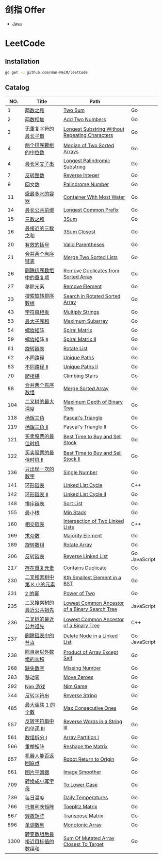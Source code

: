 # 剑指 Offer

- [Java](https://github.com/Han-MeiM/leetCode/tree/master/SwordOffer)

# LeetCode

## Installation

```sh
go get -u github.com/Han-MeiM/leetCode
```

## Catalog

| NO. | Title                                                                                                       | Path                                                    |                    |
| --- | ----------------------------------------------------------------------------------------------------------- | ------------------------------------------------------- | ------------------ |
| 1   | [两数之和](https://leetcode-cn.com/problems/two-sum)                                                        | [Two Sum](./001)                                        | Go                 |
| 2   | [两数相加](https://leetcode-cn.com/problems/add-two-numbers)                                                | [Add Two Numbers](./002)                                | Go                 |
| 3   | [无重复字符的最长子串](https://leetcode-cn.com/problems/longest-substring-without-repeating-characters)     | [Longest Substring Without Repeating Characters](./003) | Go                 |
| 4   | [两个排序数组的中位数](https://leetcode-cn.com/problems/median-of-two-sorted-arrays)                        | [Median of Two Sorted Arrays](./004)                    | Go                 |
| 4   | [最长回文子串](https://leetcode-cn.com/problems/longest-palindromic-substring)                              | [Longest Palindromic Substring](./005)                  | Go                 |
| 7   | [反转整数](https://leetcode-cn.com/problems/reverse-integer)                                                | [Reverse Integer](./007)                                | Go                 |
| 9   | [回文数](https://leetcode-cn.com/problems/palindrome-number)                                                | [Palindrome Number](./009)                              | Go                 |
| 11  | [盛最多水的容器](https://leetcode-cn.com/problems/container-with-most-water)                                | [Container With Most Water](./011)                      | Go                 |
| 14  | [最长公共前缀](https://leetcode-cn.com/problems/longest-common-prefix)                                      | [Longest Common Prefix](./014)                          | Go                 |
| 15  | [三数之和](https://leetcode-cn.com/problems/3sum)                                                           | [3Sum](./15)                                            | Go                 |
| 16  | [最接近的三数之和](https://leetcode-cn.com/problems/3sum-closest)                                           | [3Sum Closest](./016)                                   | Go                 |
| 20  | [有效的括号](https://leetcode-cn.com/problems/valid-parentheses)                                            | [Valid Parentheses](./020)                              | Go                 |
| 21  | [合并两个有序链表](https://leetcode-cn.com/problems/merge-two-sorted-lists)                                 | [Merge Two Sorted Lists](./021)                         | Go                 |
| 26  | [删除排序数组中的重复项](https://leetcode-cn.com/problems/remove-duplicates-from-sorted-array)              | [Remove Duplicates from Sorted Array](./026)            | Go                 |
| 27  | [移除元素](https://leetcode-cn.com/problems/remove-element)                                                 | [Remove Element](./027)                                 | Go                 |
| 33  | [搜索旋转排序数组](https://leetcode-cn.com/problems/search-in-rotated-sorted-array)                         | [Search in Rotated Sorted Array](./033)                 | Go                 |
| 43  | [字符串相乘](https://leetcode-cn.com/problems/multiply-strings)                                             | [Multiply Strings](./043)                               | Go                 |
| 53  | [最大子序和](https://leetcode-cn.com/problems/maximum-subarray)                                             | [Maximum Subarray](./053)                               | Go                 |
| 54  | [螺旋矩阵](https://leetcode-cn.com/problems/spiral-matrix)                                                  | [Spiral Matrix](./054)                                  | Go                 |
| 59  | [螺旋矩阵 II](https://leetcode-cn.com/problems/spiral-matrix-ii)                                            | [Spiral Matrix II](./054)                               | Go                 |
| 61  | [旋转链表](https://leetcode-cn.com/problems/rotate-list)                                                    | [Rotate List](./061)                                    | Go                 |
| 62  | [不同路径](https://leetcode-cn.com/problems/unique-paths)                                                    | [Unique Paths](./062)                                    | Go                 |
| 63  | [不同路径 II](https://leetcode-cn.com/problems/unique-paths-ii)                                                    | [Unique Paths II](./063)                                    | Go                 |
| 70  | [爬楼梯](https://leetcode-cn.com/problems/climbing-stairs)                                                  | [Climbing Stairs](./070)                                | Go                 |
| 88  | [合并两个有序数组](https://leetcode-cn.com/problems/merge-sorted-array)                                     | [Merge Sorted Array](./088)                             | Go                 |
| 104 | [二叉树的最大深度](https://leetcode-cn.com/problems/maximum-depth-of-binary-tree)                           | [Maximum Depth of Binary Tree](./104)                   | Go                 |
| 118 | [杨辉三角](https://leetcode-cn.com/problems/pascals-triangle)                                               | [Pascal's Triangle](./118)                              | Go                 |
| 119 | [杨辉三角 II](https://leetcode-cn.com/problems/pascals-triangle-ii)                                         | [Pascal's Triangle II]()                                | Go                 |
| 121 | [买卖股票的最佳时机](https://leetcode-cn.com/problems/best-time-to-buy-and-sell-stock)                      | [Best Time to Buy and Sell Stock](./121)                | Go                 |
| 122 | [买卖股票的最佳时机 II](https://leetcode-cn.com/problems/best-time-to-buy-and-sell-stock-ii)                | [Best Time to Buy and Sell Stock II](./122)             | Go                 |
| 136 | [只出现一次的数字](https://leetcode-cn.com/problems/single-number)                                          | [Single Number](./136)                                  | Go                 |
| 141 | [环形链表](https://leetcode-cn.com/problems/linked-list-cycle)                                              | [Linked List Cycle](./141)                              | C++                |
| 142 | [环形链表 II](https://leetcode-cn.com/problems/linked-list-cycle-ii)                                        | [Linked List Cycle II](./142)                           | Go                 |
| 148 | [排序链表](https://leetcode-cn.com/problems/sort-list)                                                      | [Sort List](./148)                                      | Go                 |
| 155 | [最小栈](https://leetcode-cn.com/problems/min-stack)                                                        | [Min Stack](./155)                                      | Go                 |
| 160 | [相交链表](https://leetcode-cn.com/problems/intersection-of-two-linked-lists)                               | [Intersection of Two Linked Lists](./160)               | C++                |
| 169 | [求众数](https://leetcode-cn.com/problems/majority-element)                                                 | [Majority Element](./169)                               | Go                 |
| 189 | [旋转数组](https://leetcode-cn.com/problems/rotate-array/)                                                 | [Rotate Array](./189)                               | Go                 |
| 206 | [反转链表](https://leetcode-cn.com/problems/reverse-linked-list)                                            | [Reverse Linked List](./206)                            | Go<br />JavaScript |
| 217 | [存在重复元素](https://leetcode-cn.com/problems/contains-duplicate)                                         | [Contains Duplicate](./217)                             | Go                 |
| 230 | [二叉搜索树中第 K 小的元素](https://leetcode-cn.com/problems/kth-smallest-element-in-a-bst)                 | [Kth Smallest Element in a BST](./230)                  | Go                 |
| 231 | [2 的幂](https://leetcode-cn.com/problems/power-of-two)                                                     | [Power of Two](./231.%20Power%20of%20Two)               | Go                 |
| 235 | [二叉搜索树的最近公共祖先](https://leetcode-cn.com/problems/lowest-common-ancestor-of-a-binary-search-tree) | [Lowest Common Ancestor of a Binary Search Tree](./235) | JavaScript         |
| 236 | [二叉树的最近公共祖先](https://leetcode-cn.com/problems/lowest-common-ancestor-of-a-binary-tree)            | [Lowest Common Ancestor of a Binary Tree](./236)        | C++                |
| 237 | [删除链表中的节点](https://leetcode-cn.com/problems/delete-node-in-a-linked-list)                           | [Delete Node in a Linked List](./237)                   | Go<br />JavaScript |
| 238 | [除自身以外数组的乘积](https://leetcode-cn.com/problems/product-of-array-except-self)                       | [Product of Array Except Self](./237)                   | Go                 |
| 268 | [缺失数字](https://leetcode-cn.com/problems/missing-number)                                                 | [Missing Number](./268)                                 | Go                 |
| 283 | [移动零](https://leetcode-cn.com/problems/move-zeroes)                                                      | [Move Zeroes](./283)                                    | Go                 |
| 292 | [Nim 游戏](https://leetcode-cn.com/problems/nim-game)                                                       | [Nim Game](./292)                                       | Go                 |
| 344 | [反转字符串](https://leetcode-cn.com/problems/reverse-string)                                               | [Reverse String](./344)                                 | Go                 |
| 485 | [最大连续 1 的个数](https://leetcode-cn.com/problems/max-consecutive-ones)                                  | [Max Consecutive Ones](./485)                           | Go                 |
| 557 | [反转字符串中的单词 III](https://leetcode-cn.com/problems/reverse-words-in-a-string-iii)                    | [Reverse Words in a String III](./557)                  | Go                 |
| 561 | [数组拆分 I](https://leetcode-cn.com/problems/array-partition-i)                                            | [Array Partition I](./561)                              | Go                 |
| 566 | [重塑矩阵](https://leetcode-cn.com/problems/reshape-the-matrix)                                             | [Reshape the Matrix](./566)                             | Go                 |
| 657 | [机器人能否返回原点](https://leetcode-cn.com/problems/robot-return-to-origin)                               | [Robot Return to Origin](./657)                         | Go                 |
| 661 | [图片平滑器](https://leetcode-cn.com/problems/image-smoother)                                               | [Image Smoother](./661)                                 | Go                 |
| 709 | [转换成小写字母](https://leetcode-cn.com/problems/to-lower-case)                                            | [To Lower Case](./709)                                  | Go                 |
| 739 | [每日温度](https://leetcode-cn.com/problems/daily-temperatures)                                            | [Daily Temperatures](./739)                                  | Go                 |
| 766 | [托普利茨矩阵](https://leetcode-cn.com/problems/toeplitz-matrix)                                            | [Toeplitz Matrix](./766)                                | Go                 |
| 867 | [转置矩阵](https://leetcode-cn.com/problems/transpose-matrix)                                               | [Transpose Matrix](./867)                               | Go                 |
| 896 | [单调数列](https://leetcode-cn.com/problems/monotonic-array)                                                | [Monotonic Array](./896)                                | Go                 |
| 1300 | [转变数组后最接近目标值的数组和](https://leetcode-cn.com/problems/sum-of-mutated-array-closest-to-target) | [Sum Of Mutated Array Closest To Target](./1300)                                | Go                 |
